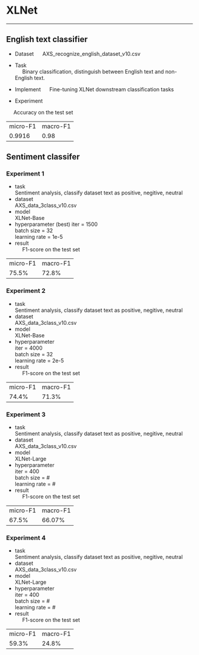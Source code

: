 # XLNet
-----
## English text classifier

* Dataset
&nbsp;&nbsp;&nbsp;&nbsp; AXS_recognize_english_dataset_v10.csv
  
* Task  
&nbsp;&nbsp;&nbsp;&nbsp; Binary classification, distinguish between English text and non-English text.
  
* Implement
&nbsp;&nbsp;&nbsp;&nbsp; Fine-tuning XLNet downstream classification tasks

* Experiment

&nbsp;&nbsp;&nbsp;&nbsp; Accuracy on the test set
<table>
  <tr>
    <td>micro-F1</td>
    <td>macro-F1</td>
  </tr>
  <tr>
    <td>0.9916</td>
    <td>0.98</td>
  </tr>
</table>   

## Sentiment classifer
### Experiment 1
* task  
Sentiment analysis, classify dataset text as positive, negitive, neutral
* dataset  
AXS_data_3class_v10.csv
* model  
XLNet-Base
* hyperparameter (best)
iter = 1500   
batch size = 32    
learning rate = 1e-5 
* result  
&nbsp;&nbsp;&nbsp;&nbsp; 
F1-score on the test set
<table>
  <tr>
    <td>micro-F1</td>
    <td>macro-F1</td>
  </tr>
  <tr>
    <td> 75.5% </td>
    <td> 72.8% </td>
  </tr>
</table>   

### Experiment 2
* task  
Sentiment analysis, classify dataset text as positive, negitive, neutral
* dataset  
AXS_data_3class_v10.csv
* model  
XLNet-Base
* hyperparameter  
iter = 4000   
batch size = 32    
learning rate = 2e-5 
* result  
&nbsp;&nbsp;&nbsp;&nbsp; 
F1-score on the test set
<table>
  <tr>
    <td>micro-F1</td>
    <td>macro-F1</td>
  </tr>
  <tr>
    <td> 74.4% </td>
    <td> 71.3% </td>
  </tr>
</table>   

### Experiment 3
* task  
Sentiment analysis, classify dataset text as positive, negitive, neutral
* dataset  
AXS_data_3class_v10.csv
* model  
XLNet-Large
* hyperparameter  
iter = 400   
batch size = #    
learning rate = # 
* result  
&nbsp;&nbsp;&nbsp;&nbsp; 
F1-score on the test set
<table>
  <tr>
    <td>micro-F1</td>
    <td>macro-F1</td>
  </tr>
  <tr>
    <td> 67.5% </td>
    <td> 66.07% </td>
  </tr>
</table>   


### Experiment 4
* task  
Sentiment analysis, classify dataset text as positive, negitive, neutral
* dataset  
AXS_data_3class_v10.csv
* model  
XLNet-Large
* hyperparameter  
iter = 400   
batch size = #    
learning rate = # 
* result  
&nbsp;&nbsp;&nbsp;&nbsp; 
F1-score on the test set
<table>
  <tr>
    <td>micro-F1</td>
    <td>macro-F1</td>
  </tr>
  <tr>
    <td> 59.3% </td>
    <td> 24.8% </td>
  </tr>
</table>   
